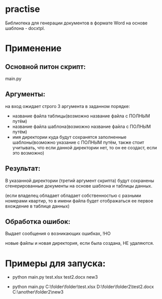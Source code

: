 # practise
Библиотека для генерации документов в формате Word на основе шаблона - docxtpl.

# Применение
## Основной питон скрипт: 
main.py
## Аргументы:
на вход ожидает строго 3 аргумента в заданном порядке:
- название файла таблицы(возможно название файла с ПОЛНЫМ путём) 
- название файла шаблона(возможно название файла с ПОЛНЫМ путём)  
- имя директории куда будут сохранятся заполненные шаблоны(возможно указание с ПОЛНЫМ путём, также стоит учитывать, что если данной директории нет, то он ее создаст, если это возможно)
## Результат:
В указанной директории (третий аргумент скрипта) будут сохранены сгенерированные документы на основе шаблона и таблицы данных.

(если владелец обладает обладает собственностью с разными номерами квартир, то в имени файла будет отображаться ее первое вхождение в таблице данных)
## Обработка ошибок:
Выдает сообщения о возникающих ошибках, !НО

новые файлы и новая директория, если была создана, НЕ удаляются.
# Примеры для запуска:

- python main.py test.xlsx test2.docx new3

- python main.py С:\\folder\folder\test.xlsx D:\\folder\folder2\test2.docx С:\\another\folder2\new3
